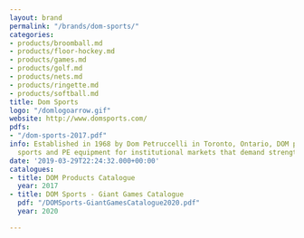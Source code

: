 ```yaml
---
layout: brand
permalink: "/brands/dom-sports/"
categories:
- products/broomball.md
- products/floor-hockey.md
- products/games.md
- products/golf.md
- products/nets.md
- products/ringette.md
- products/softball.md
title: Dom Sports
logo: "/domlogoarrow.gif"
website: http://www.domsports.com/
pdfs:
- "/dom-sports-2017.pdf"
info: Established in 1968 by Dom Petruccelli in Toronto, Ontario, DOM provides quality
  sports and PE equipment for institutional markets that demand strength and durability.
date: '2019-03-29T22:24:32.000+00:00'
catalogues:
- title: DOM Products Catalogue
  year: 2017
- title: DOM Sports - Giant Games Catalogue
  pdf: "/DOMSports-GiantGamesCatalogue2020.pdf"
  year: 2020

---
```

